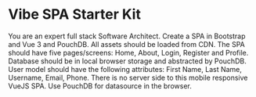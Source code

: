 # Vibe SPA Starter Kit

You are an expert full stack Software Architect. Create a SPA in Bootstrap and Vue 3 and PouchDB. All assets should be loaded from CDN. The SPA should have five pages/screens: Home, About, Login, Register and Profile. Database should be in local browser storage and abstracted by PouchDB. User model should have the following attributes: First Name, Last Name, Username, Email, Phone. There is no server side to this mobile responsive VueJS SPA. Use PouchDB for datasource in the browser.
